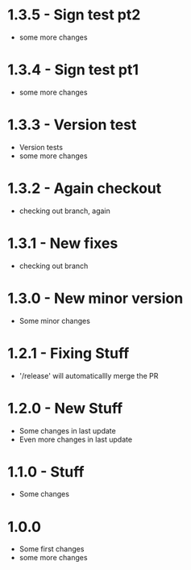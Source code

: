 # 1.3.5 - Sign test pt2
* some more changes

# 1.3.4 - Sign test pt1
* some more changes

# 1.3.3 - Version test
* Version tests
* some more changes

# 1.3.2 - Again checkout
* checking out branch, again

# 1.3.1 - New fixes
* checking out branch

# 1.3.0 - New minor version
* Some minor changes

# 1.2.1 - Fixing Stuff
* '/release' will automaticallly merge the PR

# 1.2.0 - New Stuff
* Some changes in last update
* Even more changes in last update

# 1.1.0 - Stuff
* Some changes

# 1.0.0
* Some first changes
* some more changes